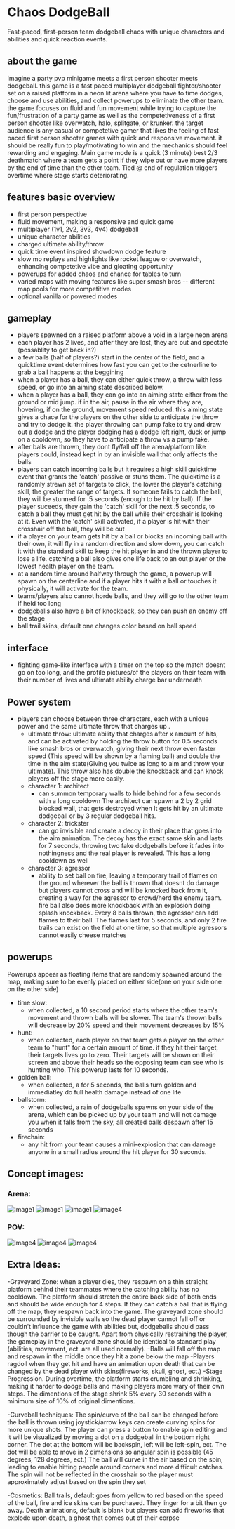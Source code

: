 # Chaos DodgeBall

Fast-paced, first-person team dodgeball chaos with unique characters and abilities and quick reaction events.

## about the game

Imagine a party pvp minigame meets a first person shooter meets dodgeball. this game is a fast paced multiplayer dodgeball fighter/shooter set on a raised platform in a neon lit arena where you have to time dodges, choose and use abilities, and collect powerups to eliminate the other team. the game focuses on fluid and fun movement while trying to capture the fun/frustration of a party game as well as the competetiveness of a first person shooter like overwatch, halo, splitgate, or krunker. the target audience is any casual or competetive gamer that likes the feeling of fast paced first person shooter games with quick and responsive movement. it should be really fun to play/motivating to win and the mechanics should feel rewarding and engaging. Main game mode is a quick (3 minute) best 2/3 deathmatch where a team gets a point if they wipe out or have more players by the end of time than the other team. Tied @ end of regulation triggers overtime where stage starts deteriorating.

## features basic overview

- first person perspective
- fluid movement, making a responsive and quick game
- multiplayer (1v1, 2v2, 3v3, 4v4) dodgeball
- unique character abilities
- charged ultimate ability/throw
- quick time event inspired showdown dodge feature
- slow mo replays and highlights like rocket league or overwatch, enhancing competetive vibe and gloating opportunity
- powerups for added chaos and chance for tables to turn
- varied maps with moving features like super smash bros -- different map pools for more competitive modes
- optional vanilla or powered modes

## gameplay

- players spawned on a raised platform above a void in a large neon arena
- each player has 2 lives, and after they are lost, they are out and spectate (possablity to get back in?)
- a few balls (half of players?) start in the center of the field, and a quicktime event determines how fast you can get to the cetnerline to grab a ball happens at the beggining
- when a player has a ball, they can either quick throw, a throw with less speed, or go into an aiming state described below.
- when a player has a ball, they can go into an aiming state either from the ground or mid jump. if in the air, pause in the air where they are, hovering, if on the ground, movement speed reduced. this aiming state gives a chace for the players on the other side to anticipate the throw and try to dodge it. the player throwing can pump fake to try and draw out a dodge and the player dodging has a dodge left right, duck or jump on a cooldown, so they have to anticipate a throw vs a pump fake.
- after balls are thrown, they dont fly/fall off the arena/platform like players could, instead kept in by an invisible wall that only affects the balls
- players can catch incoming balls but it requires a high skill quicktime event that grants the 'catch' passive or stuns them.  The quicktime is a randomly strewn set of targets to click, the lower the player's catching skill, the greater the range of targets. If someone fails to catch the ball, they will be stunned for .5 seconds (enough to be hit by ball). If the player suceeds, they gain the 'catch' skill for the next .5 seconds, to catch a ball they must get hit by the ball while their crosshair is looking at it. Even with the 'catch' skill activated, if a player is hit with their crosshair off the ball, they will be out
- if a player on your team gets hit by a ball or blocks an incoming ball with their own, it will fly in a random direction and slow down, you can catch it with the standard skill to keep the hit player in and the thrown player to lose a life. catching a ball also gives one life back to an out player or the lowest health player on the team.
- at a random time around halfway through the game, a powerup will spawn on the centerline and if a player hits it with a ball or touches it physically, it will activate for the team.
- teams/players also cannot horde balls, and they will go to the other team if held too long
- dodgeballs also have a bit of knockback, so they can push an enemy off the stage
- ball trail skins, default one changes color based on ball speed

## interface

- fighting game-like interface with a timer on the top so the match doesnt go on too long, and the profile pictures/of the players on their team with their number of lives and ultimate ability charge bar underneath

## Power system

- players can choose between three characters, each with a unique power and the same ultimate throw that charges up .
  - ultimate throw: ultimate ability that charges after x amount of hits, and can be activated by holding the throw button for 0.5 seconds like smash bros or overwatch, giving their next throw even faster speed (This speed will be shown by a flaming ball) and double the time in the aim state(Giving you twice as long to aim and throw your ultimate). This throw also has double the knockback and can knock players off the stage more easily.
  - character 1: architect
    - can summon temporary walls to hide behind for a few seconds with a long cooldown
    The architect can spawn a 2 by 2 grid blocked wall, that gets destroyed when It gets hit by an ultimate dodgeball or by 3 regular dodgeball hits.
  - character 2: trickster
    - can go invisible and create a decoy in their place that goes into the aim animation. The decoy has the exact same skin and lasts for 7 seconds, throwing two fake dodgeballs before it fades into nothingness and the real player is revealed. This has a long cooldown as well
  - character 3: agressor
    - ability to set ball on fire, leaving a temporary trail of flames on the ground wherever the ball is thrown that doesnt do damage but players cannot cross and will be knocked back from it, creating a way for the agressor to crowd/herd the enemy team. fire ball also does more knockback with an explosion doing splash knockback. Every 8 balls thrown, the agressor can add flames to their ball. The flames last for 5 seconds, and only 2 fire trails can exist on the field at one time, so that multiple agressors cannot easily cheese matches
    

## powerups
Powerups appear as floating items that are randomly spawned around the map, making sure to be evenly placed on either side(one on your side one on the other side)

- time slow:
  - when collected, a 10 second period starts where the other team's movement and thrown balls will be slower. The team's thrown balls will decrease by 20% speed and their movement decreases by 15%
- hunt:
  - when collected, each player on that team gets a player on the other team to "hunt" for a certain amount of time. if they hit their target, their targets lives go to zero. Their targets will be shown on their screen and above their heads so the opposing team can see who is hunting who. This powerup lasts for 10 seconds.
- golden ball:
  - when collected, a for 5 seconds, the balls turn golden and immediatley do full health damage instead of one life 
- ballstorm:
  - when collected, a rain of dodgeballs spawns on your side of the arena, which can be picked up by your team and will not damage you when it falls from the sky, all created balls despawn after 15 seconds
- firechain:
  - any hit from your team causes a mini-explosion that can damage anyone in a small radius around the hit player for 30 seconds.

## Concept images:

### Arena:

![image1](Image1.png)
![image1](Image2.png)
![image1](Image3.png)
![image4](Image4.jpeg)

### POV:

![image4](Image5.jpeg)
![image4](Image6.png)
![image4](Image7.png)

## Extra Ideas:

-Graveyard Zone: when a player dies, they respawn on a thin straight platform behind their teammates where the catching ability has no cooldown. The platform should stretch the entire back side of both ends and should be wide enough for 4 steps. If they can catch a ball that is flying off the map, they respawn back into the game. The graveyard zone should be surrounded by invisible walls so the dead player cannot fall off or couldn't influence the game with abilities but, dodgeballs should pass though the barrier to be caught. Apart from physically restraining the player, the gameplay in the graveyard zone should be identical to standard play (abilities, movement, ect. are all used normally). 
-Balls will fall off the map and respawn in the middle once they hit a zone below the map
-Players ragdoll when they get hit and have an animation upon death that can be changed by the dead player with skins(fireworks, skull, ghost, ect.)
-Stage Progression. During overtime, the platform starts crumbling and shrinking, making it harder to dodge balls and making players more wary of their own steps. The dimentions of the stage shrink 5% every 30 seconds with a minimum size of 10% of original dimentions.


-Curveball techniques: The spin/curve of the ball can be changed before the ball is thrown using joystick/arrow keys can create curving spins for more unique shots. The player can press a button to enable spin editing and it will be visualized by moving a dot on a dodgeball in the bottom right corner. The dot at the bottom will be backspin, left will be left-spin, ect. The dot will be able to move in 2 dimensions so angular spin is possible (45 degrees, 128 degrees, ect.) The ball will curve in the air based on the spin, leading to enable hitting people around corners and more difficult catches. The spin will not be reflected in the crosshair so the player must approximately adjust based on the spin they set


-Cosmetics: 
  Ball trails, default goes from yellow to red based on the speed of the ball, fire and ice skins can be purchased. They linger for a bit then go away.
  Death animations, default is blank but players can add fireworks that explode upon death, a ghost that comes out of their corpse
